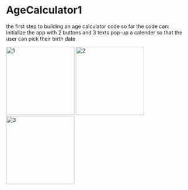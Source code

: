 # AgeCalculator1
the first step to building an age calculator code
so far the code can:
initialize the app with 2 buttons and 3 texts
pop-up a calender so that the user can pick their birth date


<img width="187" alt="1" src="https://user-images.githubusercontent.com/73436771/159668642-d0c188ce-5208-432b-a3fa-bd7460fa3ff4.png">


<img width="187" alt="2" src="https://user-images.githubusercontent.com/73436771/159668654-112aeefc-c994-4166-8e72-228973aaab3c.png">


<img width="187" alt="3" src="https://user-images.githubusercontent.com/73436771/159668667-94f52c86-a127-4818-9c95-c3e3e52931c8.png">
